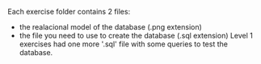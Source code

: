 Each exercise folder contains 2 files:<br>
- the realacional model of the database (.png extension) 
- the file you need to use to create the database (.sql extension)
Level 1 exercises had one more '.sql' file with some queries to test the database.